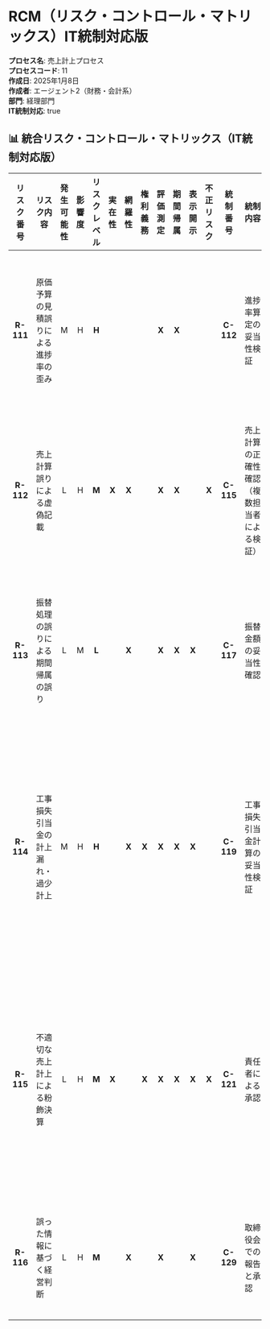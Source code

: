 # RCM（リスク・コントロール・マトリックス）IT統制対応版

**プロセス名**: 売上計上プロセス  
**プロセスコード**: 11  
**作成日**: 2025年1月8日  
**作成者**: エージェント2（財務・会計系）  
**部門**: 経理部門  
**IT統制対応**: true

## 📊 統合リスク・コントロール・マトリックス（IT統制対応版）

| リスク<br>番号 | リスク内容 | 発生<br>可能性 | 影響度 | リスク<br>レベル | 実在性 | 網羅性 | 権利<br>義務 | 評価<br>測定 | 期間<br>帰属 | 表示<br>開示 | 不正<br>リスク | 統制<br>番号 | 統制内容 | 統制<br>種別 | 実施<br>方法 | IT<br>依存度 | 関連<br>IT統制 | 頻度 | KC | 証憑 | 整備<br>状況 | 運用<br>状況 | テスト<br>期間 | 備考 |
|:---:|-----------|:---:|:---:|:---:|:---:|:---:|:---:|:---:|:---:|:---:|:---:|:---:|---------|:---:|:---:|:---:|:---:|:---:|:---:|------|:---:|:---:|------------|------|
| **R-111** | 原価予算の見積誤りによる進捗率の歪み | M | H | **H** | | | | **X** | **X** | | | **C-112** | 進捗率算定の妥当性検証 | 予防 | IT依存の手動統制 | **H** | AC-401<br>AC-402 | 月次 | **X** | 進捗率算定根拠資料、検証記録、承認印、システムログ | 有効 | 未評価 | 2025年<br>1-3月 |  |
| **R-112** | 売上計算誤りによる虚偽記載 | L | H | **M** | **X** | **X** | | **X** | **X** | | **X** | **C-115** | 売上計算の正確性確認<br>（複数担当者による検証） | 発見 | IT依存の手動統制 | **H** | AC-101<br>AC-102 | 月次 | | 売上計算書、検算記録、承認記録、システム計算ログ | 有効 | 未評価 | 2025年<br>1-3月 |  |
| **R-113** | 振替処理の誤りによる期間帰属の誤り | L | M | **L** | | **X** | | **X** | **X** | **X** | | **C-117** | 振替金額の妥当性確認 | 予防 | IT依存の手動統制 | M | AC-201<br>AC-202 | 月次 | | 振替計算書、照合記録、承認記録、システム振替ログ | 有効 | 未評価 | 2025年<br>1-3月 |  |
| **R-114** | 工事損失引当金の計上漏れ・過少計上 | M | H | **H** | | **X** | **X** | **X** | **X** | **X** | | **C-119** | 工事損失引当金計算の妥当性検証 | 予防 | IT依存の手動統制 | **H** | AC-501<br>AC-502 | 月次 | **X** | 工事収支予測表、引当金計算書、経営層承認記録、システム異常値アラート記録 | 有効 | 未評価 | 2025年<br>1-3月 |  |
| **R-115** | 不適切な売上計上による粉飾決算 | L | H | **M** | **X** | | **X** | **X** | **X** | **X** | **X** | **C-121** | 責任者による承認 | 予防 | 手動統制 | L | AC-301<br>AC-302 | 月次 | **X** | 売上計上承認書、責任者承認印、承認プロセス記録、システム異常値アラート | 有効 | 未評価 | 2025年<br>1-3月 |  |
| **R-116** | 誤った情報に基づく経営判断 | L | H | **M** | | **X** | | **X** | | **X** | | **C-129** | 取締役会での報告と承認 | 発見 | 手動統制 | NAN | AC-601 | 月次 | | 取締役会議事録、報告資料、質疑応答記録 | 有効 | 未評価 | 2025年<br>1-3月 |  |
